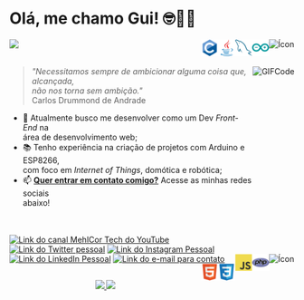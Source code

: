 <!--
    Olá querido/querida/queride visitante! Neste documento README.md, você verá vários comentários a respeito dos elementos presentes aqui em Markdown e em HTML/CSS, com o intuito de facilitar o entendimento da estrutura desse documento e consequentemente para poder servir de base para qualquer um que queira montar o seu README.md próprio.
    Fique à vontade, e espero que te ajude a criar uma "homepage" bem bonita e completa para o seu GitHub!

    OBS.: Minha "homepage" foi inspirada na da "@rafaballerini". Muito obrigado, Rafa!
-->

# Olá, me chamo Gui! 🤓👋🏽

<span>
    <!-- Este é o banner de boas vindas em GIF (do "Bem-vindo/Bem-vinda/Bem-vinde"), feita por mim mesmo no site Canva! -->
    <img align="left" src="https://user-images.githubusercontent.com/83349463/213604596-4d8e04ce-7746-4055-b80b-c1994c4c00bd.gif"/>
    <!-- Este é um ícone transparente - ele é necessário para seja possível "centralizar" os demais ícones das linguagens que virão a seguir. Em poucas palavras: "Gambiarra a gente aceita. O que a gente não aceita é a derrota. 😎" -->
    <a href="#"><img align="right" alt="Ícone transparente" width="45em" height="20em" src="https://user-images.githubusercontent.com/83349463/151667763-eed1f9e2-ff23-462e-be41-a6046ad8434a.png"/></a>
    <!-- Este são os ícones das linguagens/frameworks/ferramentas nos quais tenho experiência, e que estão situados na parte superior do GIF à direita e exibidos de trás pra frente. Para mais ícones de outras linguagens, acesse este repositório: "https://github.com/devicons/devicon/tree/master/icons" -->
    <a href="https://www.arduino.cc/reference/pt/"><img align="right" alt="Ícone do Arduino" width="30em" src="https://github.com/devicons/devicon/blob/master/icons/arduino/arduino-original.svg"/></a>
    <a href="https://dev.mysql.com/doc/"><img align="right" alt="Ícone do MySQL" width="30em" src="https://github.com/devicons/devicon/blob/master/icons/mysql/mysql-original.svg"/></a>
    <a href="https://docs.oracle.com/en/java/"><img align="right" alt="Ícone do Java" width="30em" src="https://github.com/devicons/devicon/blob/master/icons/java/java-original.svg"/></a>
    <a href="https://www.ibm.com/docs/pt/i/7.2?topic=languages-c-c"><img align="right" alt="Ícone do C" width="30em" src="https://github.com/devicons/devicon/blob/master/icons/c/c-original.svg"/></a><br>
</span>

<br>

<!-- Este é o GIF da direita, feita pela JetBrains. Achei no site GIPHY. -->
<a href="https://media.giphy.com/media/R03zWv5p1oNSQd91EP/giphy.gif"><img align="right" height="300em" alt="GIFCode" src="https://user-images.githubusercontent.com/83349463/213545358-5bc13699-5fc5-40ce-af6b-3410f0d98d98.gif"></a>

> *"Necessitamos sempre de ambicionar alguma coisa que, alcançada,<br>não nos torna sem ambição."* <br>
> Carlos Drummond de Andrade
<ul>
    <li>🧠 Atualmente busco me desenvolver como um Dev <em>Front-End</em> na<br>área de desenvolvimento web;
    <li>📚 Tenho experiência na criação de projetos com Arduino e ESP8266,<br>com foco em <em>Internet of Things</em>, domótica e robótica;
    <li>📫 <strong><a href="mailto: guisg.cordeiro@gmail.com">Quer entrar em contato comigo?</a></strong> Acesse as minhas redes sociais<br>abaixo!
</ul>
<br><br>

<!--    
    O modelo do botão funciona na forma de URL. Copie e altere os valores a seguir que estão entre aspas. Lembre-se de RETIRÁ-LAS para que o botão seja criado:
    
    https://img.shields.io/badge/-"NOME_PERSONALIZADO"-"COR_DE_FUNDO_DO_BOTÃO"?style=for-the-badge&logo="LOGO_DO_SITE"&logoColor="COR DA LETRA"

    - NOME_PERSONALIZADO: O conteúdo escrito do botão. Pode escrever qualquer coisa mesmo;
    - COR_DE_FUNDO_DO_BOTÃO: A cor de fundo do botão. Pode ser escrito em inglês (como "red" ou "blue") ou em hexadecimal no formato "%23FFFFFF" (como "%23FF0000" para vermelho, ou "%230000FF" para azul);
    - LOGO_DO_SITE: Irá obter a logo do site desejado para o botão. Basta escrever apenas "instagram", "youtube", "github", etc.;
    - COR DA LETRA: A cor do nome personalizado e da logo do botão. Pode ser escrito em inglês (como "white") ou em hexadecimal no formato "%23FFFFFF" (como "%23FF0000" para vermelho, ou "%230000FF" para azul).

    Para mais informações, acesse o site "https://shields.io/".
-->
<span>
    <!-- Botão do YouTube e seu link direto -->
    <a href="https://bit.ly/MehlCorTechYT"><img src="https://img.shields.io/badge/-MehlCor%20Tech-%23EA4335?style=for-the-badge&logo=youtube&logoColor=white" alt="Link do canal MehlCor Tech do YouTube"></a>
    <!-- Botão do Twitter/X e seu link direto -->
    <a href="https://bit.ly/3KvevsH"><img src="https://img.shields.io/badge/-Twitter-%2300ACEE?style=for-the-badge&logo=twitter&logoColor=white" alt="Link do Twitter pessoal"></a>
    <!-- Botão do Instagram e seu link direto -->
    <a href="https://bit.ly/47eH6we"><img src="https://img.shields.io/badge/-Instagram-%23E4405F?style=for-the-badge&logo=instagram&logoColor=white" alt="Link do Instagram Pessoal"></a>
    <!-- Botão do LinkedIn e seu link direto -->
    <a href="https://bit.ly/3vkdnyw"><img src="https://img.shields.io/badge/-LinkedIn-%230077B5?style=for-the-badge&logo=linkedin&logoColor=white" alt="Link do LinkedIn Pessoal"></a>
    <!-- Botão do Gmail e seu link direto para entrar em contato -->
    <a href="mailto: guisg.cordeiro@gmail.com"><img src="https://img.shields.io/badge/-Gmail-%23bf0d00?style=for-the-badge&logo=gmail&logoColor=white" alt="Link do e-mail para contato"></a>
</span>

<span>
    <!-- Este é um outro ícone transparente que irá "centralizar" os ícones seguintes -->
    <a href="#"><img align="right" alt="Ícone transparente" width="45em" height="20em" src="https://user-images.githubusercontent.com/83349463/151667763-eed1f9e2-ff23-462e-be41-a6046ad8434a.png"/></a>
    <!-- Este são os ícones das linguagens nas quais tenho experiência situados na parte inferior do GIF à direita -->
    <a href="https://www.php.net/docs.php"><img align="right" alt="Ícone do PHP" width="30em"src="https://github.com/devicons/devicon/blob/master/icons/php/php-original.svg"/></a>
    <a href="https://developer.mozilla.org/pt-BR/docs/Web/JavaScript/Reference"><img align="right" alt="Ícone do JavaScript" width="30px" src="https://github.com/devicons/devicon/blob/master/icons/javascript/javascript-original.svg"/></a>
    <a href="https://developer.mozilla.org/pt-BR/docs/Web/CSS/Reference"><img align="right" alt="Ícone das CSS" width="30em" src="https://github.com/devicons/devicon/blob/master/icons/css3/css3-original.svg"/></a>
    <a href="https://developer.mozilla.org/pt-BR/docs/Web/HTML/Reference"><img align="right" alt="Ícone da HTML" width="30em" src="https://github.com/devicons/devicon/blob/master/icons/html5/html5-original.svg"/></a>
</span>

##

<!-- Este são as tabelas de estatísticas do meu perfil. Para mais detalhes sobre como criar e personalizar as suas próprias tabelas, visite o repositório "https://github.com/anuraghazra/github-readme-stats" -->
<div align="center">
    <a href="https://github.com/gui-cordeiro">
        <img height="180em" src="https://github-readme-stats.vercel.app/api?username=gui-cordeiro&theme=transparent&include_all_commits=true&show_icons=true&locale=pt-br&PAT_01">
        <img height="180em" src="https://github-readme-stats.vercel.app/api/top-langs/?username=gui-cordeiro&theme=transparent&layout=compact&locale=pt-br&langs_count=7&PAT_01">
    </a>
</div>

<!-- Feito com ❤️ por Gui Cordeiro -->
